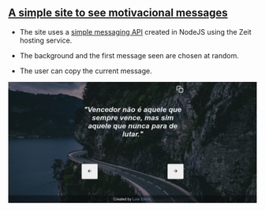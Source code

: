 ## [A simple site to see motivacional messages](https://motivacional-messages.now.sh)

- The site uses a [simple messaging API](https://motivacional-messages.now.sh/api/messages-api) created in NodeJS using the Zeit hosting service.

- The background and the first message seen are chosen at random.

- The user can copy the current message.

!["Site preview"](preview.jpg "Site preview")
